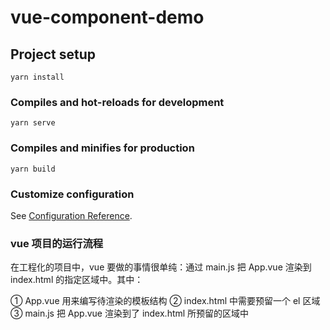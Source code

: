 # vue-component-demo

## Project setup
```
yarn install
```

### Compiles and hot-reloads for development
```
yarn serve
```

### Compiles and minifies for production
```
yarn build
```

### Customize configuration
See [Configuration Reference](https://cli.vuejs.org/config/).


### vue 项目的运行流程
在工程化的项目中，vue 要做的事情很单纯：通过 main.js 把 App.vue 渲染到 index.html 的指定区域中。其中：

① App.vue 用来编写待渲染的模板结构
② index.html 中需要预留一个 el 区域
③ main.js 把 App.vue 渲染到了 index.html 所预留的区域中
